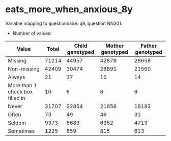 # eats_more_when_anxious_8y
Variable mapping to questionnaire: q9, question NN201.
- Number of values:

| Value | Total | Child genotyped | Mother genotyped | Father genotyped |
| ----- | ----- | --------------- | ---------------- | ---------------- |
| Missing | 71214 | 44957 | 42878 | 28658 |
| Non-missing | 42409 | 30474 | 28891 | 21560 |
| Always | 21 | 17 | 16 |14 |
| More than 1 check box filled in | 10 | 6 | 6 |6 |
| Never | 31707 | 22854 | 21656 |16183 |
| Often | 73 | 49 | 46 |31 |
| Seldom | 9373 | 6689 | 6352 |4713 |
| Sometimes | 1225 | 859 | 815 |613 |



